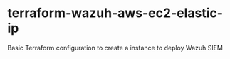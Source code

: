# terraform-wazuh-aws-ec2-elastic-ip
Basic Terraform configuration to create a instance to deploy Wazuh SIEM
